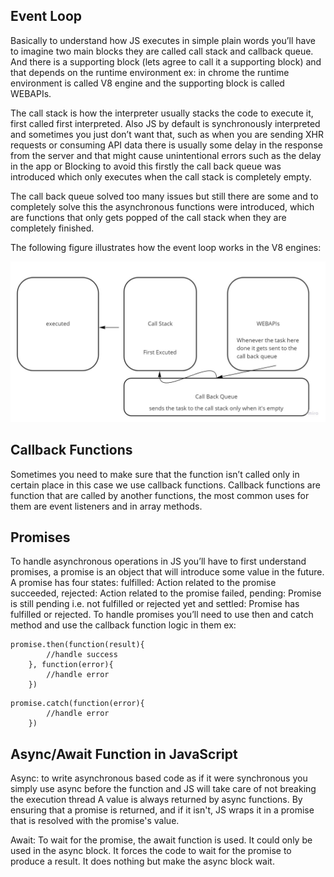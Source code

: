 ## Event Loop

Basically to understand how JS executes in simple plain words you’ll have to imagine two main blocks they are called call stack and callback queue. And there is a supporting block (lets agree to call it a supporting block) and that depends on the runtime environment ex: in chrome the runtime environment is called V8 engine and the supporting block is called WEBAPIs.

The call stack is how the interpreter usually stacks the code to execute it, first called first interpreted. Also JS by default is synchronously interpreted and sometimes you just don’t want that, such as when you are sending XHR requests or consuming API data there is usually some delay in the response from the server and that might cause unintentional errors such as the delay in the app or Blocking to avoid this firstly the call back queue was introduced which only executes when the call stack is completely empty.

The call back queue solved too many issues but still there are some and to completely solve this the asynchronous functions were introduced, which are functions that only gets popped of the call stack when they are completely finished.

The following figure illustrates how the event loop works in the V8 engines:

![Event Loop illustration](./assets/eventLoop.jpg)

## Callback Functions

Sometimes you need to make sure that the function isn’t called only in certain place in this case we use callback functions. Callback functions are function that are called by another functions, the most common uses for them are event listeners and in array methods.

## Promises

To handle asynchronous operations in JS you’ll have to first understand promises, a promise is an object that will introduce some value in the future. A promise has four states: fulfilled: Action related to the promise succeeded, rejected: Action related to the promise failed, pending: Promise is still pending i.e. not fulfilled or rejected yet and settled: Promise has fulfilled or rejected.
To handle promises you’ll need to use then and catch method and use the callback function logic in them ex:

```
promise.then(function(result){
        //handle success
    }, function(error){
        //handle error
    })
```

```
promise.catch(function(error){
        //handle error
    })
```

## Async/Await Function in JavaScript

Async: to write asynchronous based code as if it were synchronous you simply use async before the function and JS will take care of not breaking the execution thread A value is always returned by async functions. By ensuring that a promise is returned, and if it isn't, JS wraps it in a promise that is resolved with the promise's value.

Await: To wait for the promise, the await function is used. It could only be used in the async block. It forces the code to wait for the promise to produce a result. It does nothing but make the async block wait.
